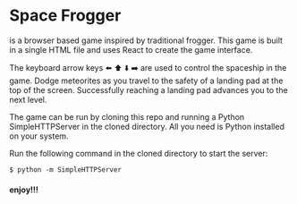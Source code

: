 # Space Frogger

is a browser based game inspired by traditional frogger. This game is built in a single HTML file and uses React to create the game interface. 

The keyboard arrow keys :arrow_left: :arrow_up: :arrow_down: :arrow_right: are used to control the spaceship in the game. Dodge meteorites as you travel to the safety of a landing pad at the top of the screen. Successfully reaching a landing pad advances you to the next level.

The game can be run by cloning this repo and running a Python SimpleHTTPServer in the cloned directory. All you need is Python installed on your system. 

Run the following command in the cloned directory to start the server:

```$ python -m SimpleHTTPServer```

#### enjoy!!!
